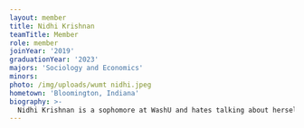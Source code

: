 ```yaml
---
layout: member
title: Nidhi Krishnan
teamTitle: Member
role: member
joinYear: '2019'
graduationYear: '2023'
majors: 'Sociology and Economics'
minors: 
photo: /img/uploads/wumt nidhi.jpeg
hometown: 'Bloomington, Indiana'
biography: >-
  Nidhi Krishnan is a sophomore at WashU and hates talking about herself in third person. She is planning on majoring in sociology and economics. She's passionate about boba tea, the Oxford comma and irony. At WashU, she is a Newman Civic scholar as well as a John B. Ervin scholar. In her free time, she serves on the National Advisory Board for Students Demand Action and does other political stuff. 
---
```

